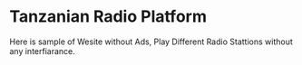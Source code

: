 # Tanzanian Radio Platform 
 Here is sample of Wesite without Ads, Play Different Radio Stattions without any interfiarance.
